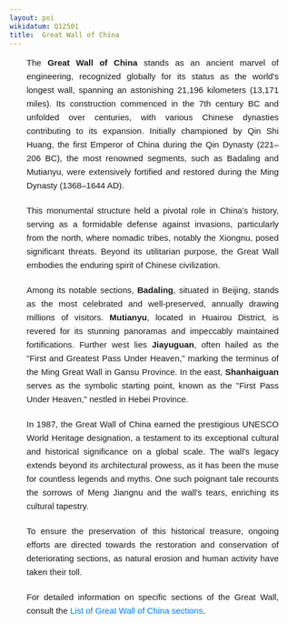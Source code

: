 ```yaml
---
layout: poi
wikidatum: Q12501
title:  Great Wall of China
---
```


<html lang="en">
    <style><
        h1 {
            text-align: center;
        }
        p { font-family: Arial, sans-serif;
            line-height: 1.6;
            text-align: justify;
            margin-bottom: 20px;
            font-size: 15px;
            padding-left: 30px;
            padding-right: 30px;
        }
        a {
            color: #007BFF;
            text-decoration: none;
        }
    </style>
<p>    The <strong>Great Wall of China</strong> stands as an ancient marvel of engineering, recognized globally for its status as the world's longest wall, spanning an astonishing 21,196 kilometers (13,171 miles). Its construction commenced in the 7th century BC and unfolded over centuries, with various Chinese dynasties contributing to its expansion. Initially championed by Qin Shi Huang, the first Emperor of China during the Qin Dynasty (221–206 BC), the most renowned segments, such as Badaling and Mutianyu, were extensively fortified and restored during the Ming Dynasty (1368–1644 AD).</p>

<p>    This monumental structure held a pivotal role in China's history, serving as a formidable defense against invasions, particularly from the north, where nomadic tribes, notably the Xiongnu, posed significant threats. Beyond its utilitarian purpose, the Great Wall embodies the enduring spirit of Chinese civilization.</p>

<p>    Among its notable sections, <strong>Badaling</strong>, situated in Beijing, stands as the most celebrated and well-preserved, annually drawing millions of visitors. <strong>Mutianyu</strong>, located in Huairou District, is revered for its stunning panoramas and impeccably maintained fortifications. Further west lies <strong>Jiayuguan</strong>, often hailed as the "First and Greatest Pass Under Heaven," marking the terminus of the Ming Great Wall in Gansu Province. In the east, <strong>Shanhaiguan</strong> serves as the symbolic starting point, known as the "First Pass Under Heaven," nestled in Hebei Province.</p>

<p>    In 1987, the Great Wall of China earned the prestigious UNESCO World Heritage designation, a testament to its exceptional cultural and historical significance on a global scale. The wall's legacy extends beyond its architectural prowess, as it has been the muse for countless legends and myths. One such poignant tale recounts the sorrows of Meng Jiangnu and the wall's tears, enriching its cultural tapestry.</p>

<p>    To ensure the preservation of this historical treasure, ongoing efforts are directed towards the restoration and conservation of deteriorating sections, as natural erosion and human activity have taken their toll.</p>

<p>    For detailed information on specific sections of the Great Wall, consult the <a href="https://en.wikipedia.org/wiki/List_of_Great_Wall_of_China_sections">List of Great Wall of China sections</a>.</p>
</html>
